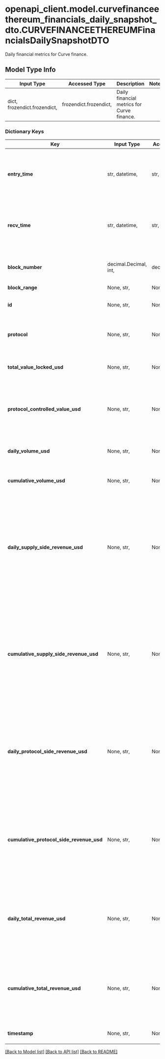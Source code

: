 # openapi_client.model.curvefinanceethereum_financials_daily_snapshot_dto.CURVEFINANCEETHEREUMFinancialsDailySnapshotDTO

Daily financial metrics for Curve finance.

## Model Type Info
Input Type | Accessed Type | Description | Notes
------------ | ------------- | ------------- | -------------
dict, frozendict.frozendict,  | frozendict.frozendict,  | Daily financial metrics for Curve finance. | 

### Dictionary Keys
Key | Input Type | Accessed Type | Description | Notes
------------ | ------------- | ------------- | ------------- | -------------
**entry_time** | str, datetime,  | str,  |  | [optional] value must conform to RFC-3339 date-time
**recv_time** | str, datetime,  | str,  |  | [optional] value must conform to RFC-3339 date-time
**block_number** | decimal.Decimal, int,  | decimal.Decimal,  | Number of block in which entity was recorded. | [optional] value must be a 64 bit integer
**block_range** | None, str,  | NoneClass, str,  |  | [optional] 
**id** | None, str,  | NoneClass, str,  | ID is # of days since Unix epoch time | [optional] 
**protocol** | None, str,  | NoneClass, str,  | Protocol this snapshot is associated with | [optional] 
**total_value_locked_usd** | None, str,  | NoneClass, str,  | Current TVL (Total Value Locked) of the entire protocol | [optional] 
**protocol_controlled_value_usd** | None, str,  | NoneClass, str,  | Current PCV (Protocol Controlled Value). Only relevant for protocols with PCV. | [optional] 
**daily_volume_usd** | None, str,  | NoneClass, str,  | All trade volume occurred in a given day, in USD | [optional] 
**cumulative_volume_usd** | None, str,  | NoneClass, str,  | All historical trade volume in USD | [optional] 
**daily_supply_side_revenue_usd** | None, str,  | NoneClass, str,  | Revenue claimed by suppliers to the protocol. LPs on DEXs (e.g. 0.25% of the swap fee in Sushiswap). Depositors on Lending Protocols. NFT sellers on OpenSea. | [optional] 
**cumulative_supply_side_revenue_usd** | None, str,  | NoneClass, str,  | Revenue claimed by suppliers to the protocol. LPs on DEXs (e.g. 0.25% of the swap fee in Sushiswap). Depositors on Lending Protocols. NFT sellers on OpenSea. | [optional] 
**daily_protocol_side_revenue_usd** | None, str,  | NoneClass, str,  | Gross revenue for the protocol (revenue claimed by protocol). Examples: AMM protocol fee (Sushi’s 0.05%). OpenSea 10% sell fee. | [optional] 
**cumulative_protocol_side_revenue_usd** | None, str,  | NoneClass, str,  | Gross revenue for the protocol (revenue claimed by protocol). Examples: AMM protocol fee (Sushi’s 0.05%). OpenSea 10% sell fee. | [optional] 
**daily_total_revenue_usd** | None, str,  | NoneClass, str,  | All revenue generated by the protocol. e.g. 0.30% of swap fee in Sushiswap, all yield generated by Yearn. | [optional] 
**cumulative_total_revenue_usd** | None, str,  | NoneClass, str,  | All revenue generated by the protocol. e.g. 0.30% of swap fee in Sushiswap, all yield generated by Yearn. | [optional] 
**timestamp** | None, str,  | NoneClass, str,  | Timestamp of this snapshot | [optional] 

[[Back to Model list]](../../README.md#documentation-for-models) [[Back to API list]](../../README.md#documentation-for-api-endpoints) [[Back to README]](../../README.md)


